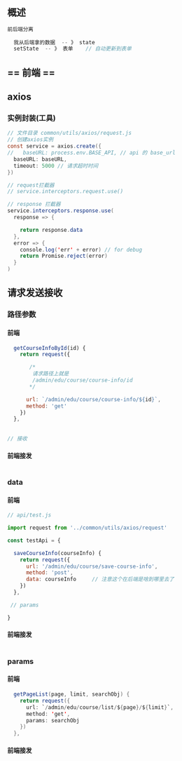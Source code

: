 ## 概述

```js
前后端分离 
	
  我从后端拿的数据  -- 》 state 
  setState  -- 》 表单    // 自动更新到表单
```



## == 前端 ==

## axios

### 实例封装(工具)

```java
// 文件目录 common/utils/axios/request.js
// 创建axios实例
const service = axios.create({
//   baseURL: process.env.BASE_API, // api 的 base_url
  baseURL: baseURL,
  timeout: 5000 // 请求超时时间
})

// request拦截器
// service.interceptors.request.use()

// response 拦截器
service.interceptors.response.use(
  response => {

    return response.data
  },
  error => {
    console.log('err' + error) // for debug
    return Promise.reject(error)
  }
)
```

## 请求发送接收

### 路径参数

#### 前端

```js
  getCourseInfoById(id) {
    return request({

       /*
       	请求路径上就是
       	/admin/edu/course/course-info/id
       */ 

      url: `/admin/edu/course/course-info/${id}`,
      method: 'get'
    })
  },
      
      
// 接收      
```

#### 前端接发

```java
```



### data

#### 前端

```js
// api/test.js

import request from '../common/utils/axios/request'

const testApi = {

  saveCourseInfo(courseInfo) {
    return request({
      url: '/admin/edu/course/save-course-info',
      method: 'post',
      data: courseInfo     // 注意这个在后端是啥到哪里去了
    })
  },

 // params

}
```

#### 前端接发

```java

```



### params

#### 前端

```java
  getPageList(page, limit, searchObj) {
    return request({
      url: `/admin/edu/course/list/${page}/${limit}`,
      method: 'get',
      params: searchObj
    })
  },
```

#### 前端接发

```java

```

